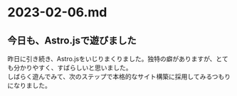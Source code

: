 # 2023-02-06.md

## 今日も、Astro.jsで遊びました

昨日に引き続き、Astro.jsをいじりまくりました。独特の癖がありますが、とても分かりやすく、すばらしいと思いました。  
しばらく遊んでみて、次のステップで本格的なサイト構築に採用してみるつもりになりました。
